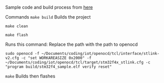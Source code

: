 Sample code and build process from [here](http://vedder.se/2012/07/get-started-with-stm32f4-on-ubuntu-linux/)

Commands
`make build`
Builds the project

`make clean`

`make flash`

Runs this command: Replace the path with the path to openocd

`sudo openocd -f ~/Documents/coding/iot/openocd/tcl/interface/stlink-v2.cfg -c "set WORKAREASIZE 0x2000" -f ~/Documents/coding/iot/openocd/tcl/target/stm32f4x_stlink.cfg -c "program build/stm32f4_sample.elf verify reset"`


`make`
Builds then flashes
